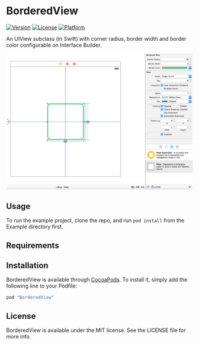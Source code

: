 # BorderedView

[![Version](https://img.shields.io/cocoapods/v/BorderedView.svg?style=flat)](http://cocoapods.org/pods/BorderedView)
[![License](https://img.shields.io/cocoapods/l/BorderedView.svg?style=flat)](http://cocoapods.org/pods/BorderedView)
[![Platform](https://img.shields.io/cocoapods/p/BorderedView.svg?style=flat)](http://cocoapods.org/pods/BorderedView)

An UIView subclass (in Swift) with corner radius, border width and border color configurable on Interface Builder.

![Screenshot](screenshot.png)

## Usage

To run the example project, clone the repo, and run `pod install` from the Example directory first.

## Requirements

## Installation

BorderedView is available through [CocoaPods](http://cocoapods.org). To install
it, simply add the following line to your Podfile:

```ruby
pod "BorderedView"
```

## License

BorderedView is available under the MIT license. See the LICENSE file for more info.
